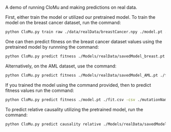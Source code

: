 A demo of running CloMu and making predictions on real data. 

First, either train the model or utilized our pretrained model. To train the model on the breast cancer dataset, run the command:
```bash
python CloMu.py train raw ./data/realData/breastCancer.npy ./model.pt ./prob.npy ./mutationNames.npy 9
```

One can then predict fitness on the breast cancer dataset values using the pretrained model by runnning the command:
```bash
python CloMu.py predict fitness ./Models/realData/savedModel_breast.pt ./fit.csv -csv ./data/realData/breastCancermutationNames.npy
```
Alternatively, on the AML dataset, use the command:
```bash
python CloMu.py predict fitness ./Models/realData/savedModel_AML.pt ./fit.csv -csv ./data/realData/categoryNames.npy
```
If you trained the model using the command provided, then to predict fitness values run the command:
```bash
python CloMu.py predict fitness ./model.pt ./fit.csv -csv ./mutationNames.npy
```

To predict relative causality utilizing the pretrained model, run the command:
```bash
python CloMu.py predict causality relative ./Models/realData/savedModel_breast.pt-csv ./data/realData/breastCancermutationNames.npy
```



